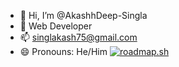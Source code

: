 - 👋 Hi, I’m @AkashhDeep-Singla
- 🌱 Web Developer
- 📫 singlakash75@gmail.com
- 😄 Pronouns: He/Him
[![roadmap.sh](https://api.roadmap.sh/v1-badge/wide/65fc40056deb533d6e062a12?variant=dark)](https://roadmap.sh)
